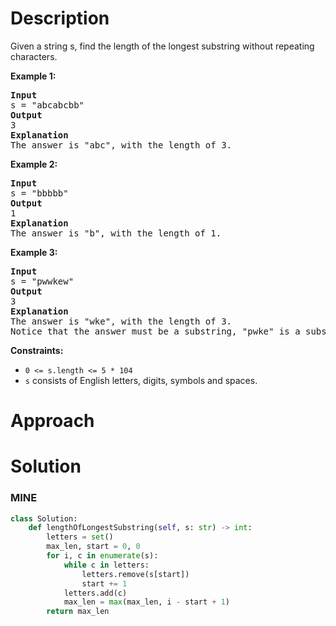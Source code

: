 # Description
Given a string s, find the length of the longest substring without repeating characters.

**Example 1:**
<pre><strong>Input</strong>
s = "abcabcbb"
<strong>Output</strong> 
3
<strong>Explanation</strong>
The answer is "abc", with the length of 3.
</pre>

**Example 2:**

<pre><strong>Input</strong>
s = "bbbbb"
<strong>Output</strong> 
1
<strong>Explanation</strong>
The answer is "b", with the length of 1.
</pre>

**Example 3:**

<pre><strong>Input</strong>
s = "pwwkew"
<strong>Output</strong> 
3
<strong>Explanation</strong>
The answer is "wke", with the length of 3.
Notice that the answer must be a substring, "pwke" is a subsequence and not a substring.
</pre> 

**Constraints:**
* `0 <= s.length <= 5 * 104`
* `s` consists of English letters, digits, symbols and spaces.

# Approach

# Solution

### MINE
```python
class Solution:
    def lengthOfLongestSubstring(self, s: str) -> int:
        letters = set()
        max_len, start = 0, 0
        for i, c in enumerate(s):
            while c in letters:
                letters.remove(s[start])
                start += 1
            letters.add(c)
            max_len = max(max_len, i - start + 1)
        return max_len
```
